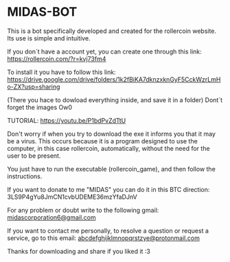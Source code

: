# MIDAS-BOT
This is a bot specifically developed and created for the rollercoin website. Its use is simple and intuitive.

If you don´t have a account yet, you can create one through this link: 
  https://rollercoin.com/?r=kvj73fm4
  
To install it you have to follow this link:
  https://drive.google.com/drive/folders/1k2fBiKA7dknzxknGyF5CckWzrLmHo-ZX?usp=sharing

(There you hace to dowload everything inside, and save it in a folder) Dont´t forget the images Ow0

TUTORIAL: https://youtu.be/P1bdPvZdTtU

Don't worry if when you try to download the exe it informs you that it may be a virus. This occurs because it is a program designed to use the computer, in this case rollercoin, automatically, without the need for the user to be present.

You just have to run the executable (rollercoin_game), and then follow the instructions.


If you want to donate to me "MIDAS" you can do it in this BTC direction: 3LS9P4gYu8JmCN1cvbUDEME36mzYfaDJnV

For any problem or doubt write to the following gmail: midascorporation6@gmail.com

If you want to contact me personally, to resolve a question or request a service, go to this email: abcdefghijklmnopqrstzye@protonmail.com

Thanks for downloading and share if you liked it :3
